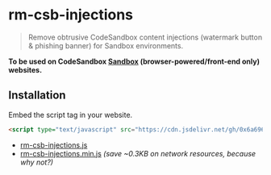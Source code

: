 # rm-csb-injections
> Remove obtrusive CodeSandbox content injections (watermark button & phishing banner) for Sandbox environments.

**To be used on CodeSandbox [Sandbox](https://codesandbox.io/docs/learn/devboxes/overview#what-is-a-sandbox) (browser-powered/front-end only) websites.**

## Installation
Embed the script tag in your website.
```html
<script type="text/javascript" src="https://cdn.jsdelivr.net/gh/0x6a69616e/rm-csb-injections/src/rm-csb-injections.min.js"></script>
```
- [rm-csb-injections.js](https://cdn.jsdelivr.net/gh/0x6a69616e/rm-csb-injections/src/rm-csb-injections.js)
- [rm-csb-injections.min.js](https://cdn.jsdelivr.net/gh/0x6a69616e/rm-csb-injections/src/rm-csb-injections.min.js) *(save ~0.3KB on network resources, because why not?)*
